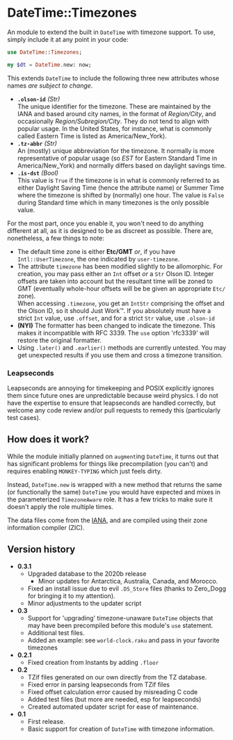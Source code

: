 # DateTime::Timezones

An module to extend the built in `DateTime` with timezone support.
To use, simply include it at any point in your code:

```raku 
use DateTime::Timezones;

my $dt = DateTime.new: now;
```

This extends `DateTime` to include the following three new attributes whose names *are subject to change*.

  * **`.olson-id`** *(Str)*  
  The unique identifier for the timezone. 
  These are maintained by the IANA and based around city names, in the format of *Region/City*, and occasionally *Region/Subregion/City*. 
  They do not tend to align with popular usage.  In the United States, for instance, what is commonly called Eastern Time is listed as America/New_York).
  * **`.tz-abbr`** *(Str)*  
  An (mostly) unique abbreviation for the timezone. 
  It normally is more representative of popular usage (so *EST* for Eastern Standard Time in America/New_York) and normally differs based on daylight savings time.
  * **`.is-dst`** *(Bool)*  
  This value is `True` if the timezone is in what is commonly referred to as either Daylight Saving Time (hence the attribute name) or Summer Time where the timezone is shifted by (normally) one hour.
  The value is `False` during Standard time which in many timezones is the only possible value.


For the most part, once you enable it, you won't need to do anything different at all, as it is designed to be as discreet as possible.
There are, nonetheless, a few things to note:

 * The default time zone is either **Etc/GMT** *or*, if you have `Intl::UserTimezone`, the one indicated by `user-timezone`.
 * The attribute `timezone` has been modified slightly to be allomorphic. 
 For creation, you may pass either an `Int` offset *or* a `Str` Olson ID.
 Integer offsets are taken into account but the resultant time will be zoned to GMT (eventually whole-hour offsets will be be given an appropriate `Etc/` zone).  
 When accessing `.timezone`, you get an `IntStr` comprising the offset and the Olson ID, so it should Just Work™. 
 If you absolutely must have a strict `Int` value, use `.offset`, and for a strict `Str` value, use `.olson-id`
 * **(NYI)** The formatter has been changed to indicate the timezone.
 This makes it incompatible with RFC 3339.
 The `use` option 'rfc3339' will restore the original formatter.
 * Using `.later()` and `.earlier()` methods are currently untested.
 You may get unexpected results if you use them and cross a timezone transition.
 
### Leapseconds

Leapseconds are annoying for timekeeping and POSIX explicitly ignores them since future ones are unpredictable because weird physics.
I do not have the expertise to ensure that leapseconds are handled correctly, but welcome any code review and/or pull requests to remedy this (particularly test cases).

## How does it work?

While the module initially planned on `augment`ing `DateTime`, it turns out that has significant problems for things like precompilation (you can't) and requires enabling `MONKEY-TYPING` which just feels dirty.

Instead, `DateTime.new` is wrapped with a new method that returns the same (or functionally the same) `DateTime` you would have expected and mixes in the parameterized `TimezoneAware` role. 
It has a few tricks to make sure it doesn't apply the role multiple times.

The data files come from the [IANA](https://www.iana.org/time-zones), and are compiled using their zone information compiler (ZIC). 

## Version history
  - **0.3.1**
    - Upgraded database to the 2020b release
      - Minor updates for Antarctica, Australia, Canada, and Morocco.
    - Fixed an install issue due to evil `.DS_Store` files (thanks to Zero_Dogg for bringing it to my attention).
    - Minor adjustments to the updater script 
  - **0.3**  
    - Support for 'upgrading' timezone-unaware `DateTime` objects that may have been precompiled before this module's `use` statement.
    - Additional test files.
    - Added an example: see `world-clock.raku` and pass in your favorite timezones
  - **0.2.1**  
    - Fixed creation from Instants by adding `.floor`
  - **0.2**  
    - TZif files generated on our own directly from the TZ database.
    - Fixed error in parsing leapseconds from TZif files
    - Fixed offset calculation error caused by misreading C code
    - Added test files (but more are needed, esp for leapseconds)
    - Created automated updater script for ease of maintenance.
  - **0.1**  
    - First release.
    - Basic support for creation of `DateTime` with timezone information.